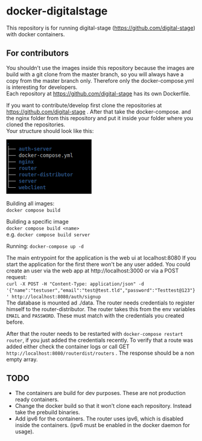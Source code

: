 # docker-digitalstage


This repository is for running digital-stage (https://github.com/digital-stage) with docker containers. 


## For contributors

You shouldn't use the images inside this repository because the images are build with a git clone from 
the master branch, so you will always have a copy from the master branch only. Therefore only the 
docker-compose.yml is interesting for developers.  
Each repository at https://github.com/digital-stage has its own Dockerfile.  

If you want to contribute/develop first clone the repositories at https://github.com/digital-stage .
After that take the docker-compose. and the nginx folder from this repository and put it inside your folder where you 
cloned the repositories.  
Your structure should look like this:


![folder structure](structure.png)

Building all images:  
`docker compose build`

Building a specific image  
`docker compose build <name>`  
e.g. `docker compose build server`

Running:
`docker-compose up -d`

The main entrypoint for the application is the web ui at localhost:8080
If you start the application for the first there won't be any user added. You could create an user via the web app at 
http://localhost:3000 or via a POST request:  
`curl -X POST -H "Content-Type: application/json" -d '{"name":"testuser","email":"test@test.tld","password":"Testtest@123"}' http://localhost:8080/auth/signup
`  
The database is mounted ad ./data. 
The router needs credentials to register himself to the router-distributor. The router takes this from 
the env variables `EMAIL` and `PASSWORD`. These must match with the credentials you created before.

After that the router needs to be restarted with `docker-compose restart router`, if you just added the credentials
recently. 
To verify that a route was added either check the container logs or call GET `http://localhost:8080/routerdist/routers` . 
The response should be a non empty array.


## TODO
- The containers are build for dev purposes. These are not production ready containers.
- Change the docker build so that it won't clone each repository. Instead take the prebuild binaries.
- Add ipv6 for the containers. The router uses ipv6, which is disabled inside the containers. (ipv6 must
be enabled in the docker daemon for usage).


